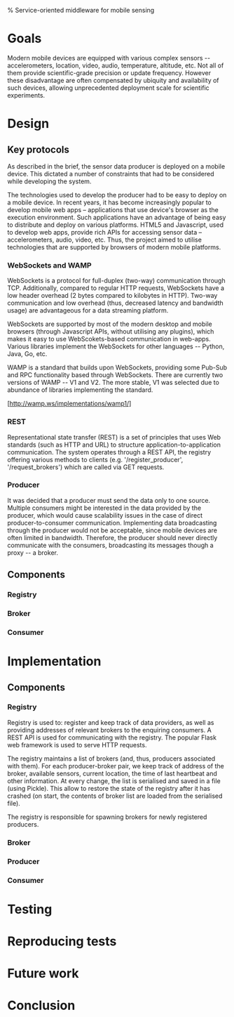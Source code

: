 % Service-oriented middleware for mobile sensing

# Goals

Modern mobile devices are equipped with various complex sensors -- accelerometers, location, video, audio, temperature, altitude, etc. Not all of them provide scientific-grade precision or update frequency. However these disadvantage are often compensated by ubiquity and availability of such devices, allowing unprecedented deployment scale for scientific experiments.

# Design

## Key protocols

As described in the brief, the sensor data producer is deployed on a mobile device. This dictated a number of constraints that had to be considered while developing the system.

The technologies used to develop the producer had to be easy to deploy on a mobile device. In recent years, it has become increasingly popular to develop mobile web apps – applications that use device's browser as the execution environment. Such applications have an advantage of being easy to distribute and deploy on various platforms. HTML5 and Javascript, used to develop web apps, provide rich APIs for accessing sensor data – accelerometers, audio, video, etc. Thus, the project aimed to utilise technologies that are supported by browsers of modern mobile platforms. 

### WebSockets and WAMP

WebSockets is a protocol for full-duplex (two-way) communication through TCP. Additionally, compared to regular HTTP requests, WebSockets have a low header overhead (2 bytes compared to kilobytes in HTTP). Two-way communication and low overhead (thus, decreased latency and bandwidth usage) are advantageous for a data streaming platform. 

WebSockets are supported by most of the modern desktop and mobile browsers (through Javascript APIs, without utilising any plugins), which makes it easy to use WebScokets-based communication in web-apps. Various libraries implement the WebSockets for other languages -- Python, Java, Go, etc.

WAMP is a standard that builds upon WebSockets, providing some Pub-Sub and RPC functionality based through WebSockets. There are currently two versions of WAMP -- V1 and V2. The more stable, V1 was selected due to abundance of libraries implementing the standard.

[http://wamp.ws/implementations/wamp1/]

### REST

Representational state transfer (REST) is a set of principles that uses Web standards (such as HTTP and URL) to structure application-to-application communication. The system operates through a REST API, the registry offering various methods to clients (e.g. '/register_producer', '/request_brokers') which are called via GET requests.


### Producer

It was decided that a producer must send the data only to one source. Multiple consumers might be interested in the data provided by the producer, which would cause scalability issues in the case of direct producer-to-consumer communication. Implementing data broadcasting through the producer would not be acceptable, since mobile devices are often limited in bandwidth. Therefore, the producer should never directly communicate with the consumers, broadcasting its messages though a proxy -- a broker.

## Components
### Registry



### Broker




### Consumer


# Implementation



## Components
### Registry

Registry is used to: register and keep track of data providers, as well as providing addresses of relevant brokers to the enquiring consumers. A REST API is used for communicating with the registry. The popular Flask web framework is used to serve HTTP requests.

The registry maintains a list of brokers (and, thus, producers associated with them). For each producer-broker pair, we keep track of address of the broker, available sensors, current location, the time of last heartbeat and other information. At every change, the list is serialised and saved in a file (using Pickle). This allow to restore the state of the registry after it has crashed (on start, the contents of broker list are loaded from the serialised file).  

The registry is responsible for spawning brokers for newly registered producers.

### Broker
### Producer
### Consumer

# Testing

 
# Reproducing tests

# Future work

# Conclusion
